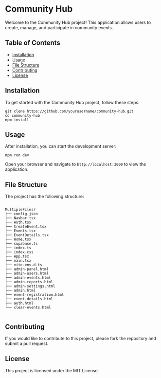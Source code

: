<!DOCTYPE html>
<html lang="en">
<head>
  <h1>Community Hub</h1>
    <p>Welcome to the Community Hub project! This application allows users to create, manage, and participate in community events.</p>

  <h2>Table of Contents</h2>
    <ul>
        <li><a href="#installation">Installation</a></li>
        <li><a href="#usage">Usage</a></li>
        <li><a href="#file-structure">File Structure</a></li>
        <li><a href="#contributing">Contributing</a></li>
        <li><a href="#license">License</a></li>
    </ul>

  <h2 id="installation">Installation</h2>
    <p>To get started with the Community Hub project, follow these steps:</p>
    <pre><code>git clone https://github.com/yourusername/community-hub.git
cd community-hub
npm install</code></pre>

  <h2 id="usage">Usage</h2>
    <p>After installation, you can start the development server:</p>
    <pre><code>npm run dev</code></pre>
    <p>Open your browser and navigate to <code>http://localhost:3000</code> to view the application.</p>

  <h2 id="file-structure">File Structure</h2>
    <p>The project has the following structure:</p>
    <pre><code>
MultipleFiles/
├── config.json
├── Navbar.tsx
├── Auth.tsx
├── CreateEvent.tsx
├── Events.tsx
├── EventDetails.tsx
├── Home.tsx
├── supabase.ts
├── index.ts
├── index.css
├── App.tsx
├── main.tsx
├── vite-env.d.ts
├── admin-panel.html
├── admin-users.html
├── admin-events.html
├── admin-reports.html
├── admin-settings.html
├── admin.html
├── event-registration.html
├── event-details.html
├── auth.html
└── clear-events.html
    </code></pre>

  <h2 id="contributing">Contributing</h2>
    <p>If you would like to contribute to this project, please fork the repository and submit a pull request.</p>

  <h2 id="license">License</h2>
    <p>This project is licensed under the MIT License.</p>

</body>
</html>
